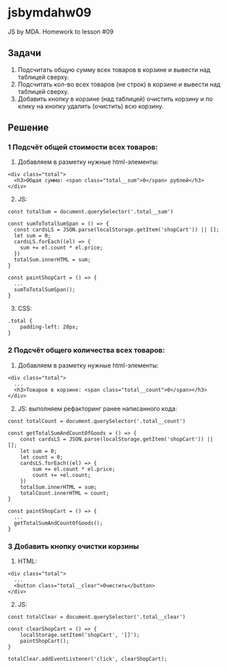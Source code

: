 # jsbymdahw09
JS by MDA. Homework to lesson #09

## Задачи
1. Подсчитать общую сумму всех товаров в корзине и вывести над таблицей сверху.
2. Подсчитать кол-во всех товаров (не строк) в корзине и вывести над таблицей сверху.
3. Добавить кнопку в корзине (над таблицей) очистить корзину и по клику на кнопку удалить (очистить) всю корзину.

## Решение
### 1 Подсчёт общей стоимости всех товаров:
1. Добавляем в разметку нужные html-элементы:
```
<div class="total">
  <h3>Общая сумма: <span class="total__sum">0</span> рублей</h3>
</div>
```
2. JS:
```
const totalSum = document.querySelector('.total__sum')

const sumToTotalSumSpan = () => {
  const cardsLS = JSON.parse(localStorage.getItem('shopCart')) || [];
  let sum = 0;
  cardsLS.forEach((el) => {
    sum += el.count * el.price;
  })
  totalSum.innerHTML = sum;
}

const paintShopCart = () => {
  ...
  sumToTotalSumSpan();
}
```

3. CSS:
```
.total {
    padding-left: 20px;
}
```

### 2 Подсчёт общего количества всех товаров:
1. Добавляем в разметку нужные html-элементы:
```
<div class="total">
  ...
  <h3>Товаров в корзине: <span class="total__count">0</span></h3>
</div>
```
2. JS: выполняем рефакторинг ранее написанного кода:
```
const totalCount = document.querySelector('.total__count')

const getTotalSumAndCountOfGoods = () => {
    const cardsLS = JSON.parse(localStorage.getItem('shopCart')) || [];
    let sum = 0;
    let count = 0;
    cardsLS.forEach((el) => {
        sum += el.count * el.price;
        count += +el.count;
    })
    totalSum.innerHTML = sum;
    totalCount.innerHTML = count;
}

const paintShopCart = () => {
  ...
  getTotalSumAndCountOfGoods();
}
```

### 3 Добавить кнопку очистки корзины

1. HTML:
```
<div class="total">
  ...
  <button class="total__clear">Очистить</button>
</div> 
```

2. JS:
```
const totalClear = document.querySelector('.total__clear')

const clearShopCart = () => {
    localStorage.setItem('shopCart', '[]');
    paintShopCart();
}

totalClear.addEventListener('click', clearShopCart);
```